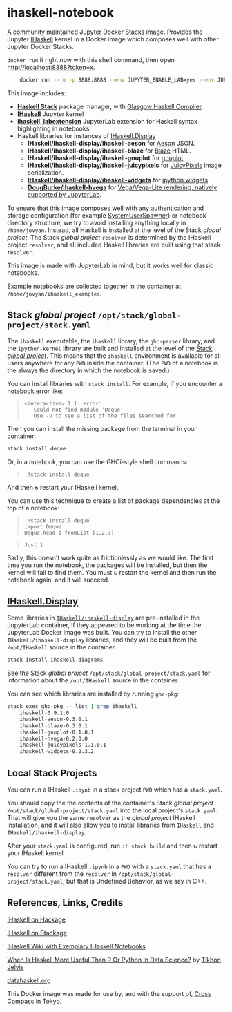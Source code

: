 # ihaskell-notebook

A community maintained
[Jupyter Docker Stacks](https://github.com/jupyter/docker-stacks)
image.
Provides the Jupyter [IHaskell](https://github.com/gibiansky/IHaskell) kernel
in a Docker image which composes well with other Jupyter Docker Stacks.


`docker run` it right now with this shell command, then open <http://localhost:8888?token=x>.

~~~bash
    docker run --rm -p 8888:8888 --env JUPYTER_ENABLE_LAB=yes --env JUPYTER_TOKEN=x --name ihaskell_notebook jamesbrock/ihaskell-notebook:latest
~~~

This image includes:

* [__Haskell Stack__](https://docs.haskellstack.org/en/stable/README/) package manager, with [Glasgow Haskell Compiler](https://www.haskell.org/ghc/).
* [__IHaskell__](https://github.com/gibiansky/IHaskell) Jupyter kernel
* [__ihaskell_labextension__](https://github.com/gibiansky/IHaskell/tree/master/ihaskell_labextension) JupyterLab extension for Haskell syntax highlighting in notebooks
* Haskell libraries for instances of [IHaskell.Display](https://www.stackage.org/haddock/lts-12.26/ihaskell-0.9.1.0/IHaskell-Display.html)
  * __IHaskell/ihaskell-display/ihaskell-aeson__ for [Aeson](http://hackage.haskell.org/package/aeson) JSON.
  * __IHaskell/ihaskell-display/ihaskell-blaze__ for [Blaze](http://hackage.haskell.org/package/blaze-html) HTML.
  * __IHaskell/ihaskell-display/ihaskell-gnuplot__ for [gnuplot](http://www.gnuplot.info/).
  * __IHaskell/ihaskell-display/ihaskell-juicypixels__ for [JuicyPixels](http://hackage.haskell.org/package/JuicyPixels) image serialization.
  * [__IHaskell/ihaskell-display/ihaskell-widgets__](https://github.com/gibiansky/IHaskell/tree/master/ihaskell-display/ihaskell-widgets) for [ipython widgets](https://github.com/ipython/ipywidgets).
  * [__DougBurke/ihaskell-hvega__](https://github.com/DougBurke/hvega) for [Vega/Vega-Lite rendering, natively supported by JupyterLab](https://jupyterlab.readthedocs.io/en/stable/user/file_formats.html#vega-lite).

To ensure that this image composes well with any authentication and storage configuration 
(for example [SystemUserSpawner](https://github.com/jupyterhub/dockerspawner#systemuserspawner)) 
or notebook directory structure, we try to avoid installing anything locally in `/home/jovyan`. 
Instead, all Haskell is installed at the level
of the Stack *global project*. The Stack *global project* `resolver`
is determined by the IHaskell project `resolver`, and all included Haskell
libraries are built using that stack `resolver`.

This image is made with JupyterLab in mind, but it works well for classic notebooks.

Example notebooks are collected together in the container at `/home/jovyan/ihaskell_examples`.

## Stack *global project* `/opt/stack/global-project/stack.yaml`

The `ihaskell` executable, the `ihaskell` library, the `ghc-parser` library,
and the `ipython-kernel` library are built and installed at the level
of the [Stack *global project*](https://docs.haskellstack.org/en/stable/yaml_configuration/#yaml-configuration).
This means that the `ihaskell` environment is available for all users anywhere for any `PWD` inside the
container. (The `PWD` of a notebook is the always the directory in which the notebook is saved.)

You can install libraries with `stack install`. For example, if you encounter a notebook error like:

> ~~~
> <interactive>:1:1: error:
>    Could not find module ‘Deque’
>    Use -v to see a list of the files searched for.
> ~~~

Then you can install the missing package from the terminal in your container:

~~~bash
stack install deque
~~~

Or, in a notebook, you can use the GHCi-style shell commands:

> ~~~
> :!stack install deque
> ~~~

And then <kbd>↻</kbd> restart your IHaskell kernel.

You can use this technique to create a list of package dependencies at the top of a notebook:

> ~~~
> :!stack install deque
> import Deque
> Deque.head $ fromList [1,2,3]
> ~~~

> ~~~
> Just 1
> ~~~

Sadly, this doesn't work quite as frictionlessly as we would like. The first time you run the notebook, the packages will be installed, but then the kernel will fail to find them. You must <kbd>↻</kbd> restart the kernel and then run the notebook again, and it will succeed.

## [IHaskell.Display](https://www.stackage.org/haddock/lts-12.26/ihaskell-0.9.1.0/IHaskell-Display.html)

Some libraries in [`IHaskell/ihaskell-display`](https://github.com/gibiansky/IHaskell/tree/master/ihaskell-display)
are pre-installed in the JupyterLab container, if they appeared to be working at the time the JupyterLab Docker image was built. You can try to install the other `IHaskell/ihaskell-display` libraries, and they will be built from the `/opt/IHaskell` source in the container.

~~~bash
stack install ihaskell-diagrams
~~~

See the Stack *global project* `/opt/stack/global-project/stack.yaml` for information about the `/opt/IHaskell` source in the container.

You can see which libraries are installed by running `ghc-pkg`:

~~~bash
stack exec ghc-pkg -- list | grep ihaskell
    ihaskell-0.9.1.0
    ihaskell-aeson-0.3.0.1
    ihaskell-blaze-0.3.0.1
    ihaskell-gnuplot-0.1.0.1
    ihaskell-hvega-0.2.0.0
    ihaskell-juicypixels-1.1.0.1
    ihaskell-widgets-0.2.3.2
~~~

## Local Stack Projects

You can run a IHaskell `.ipynb` in a stack project `PWD` which has a `stack.yaml`.

You should
copy the the contents of the container's Stack *global project* `/opt/stack/global-project/stack.yaml` into the local project's `stack.yaml`. That will give you the same `resolver` as the *global project* IHaskell installation, and it will also allow you to install libraries from `IHaskell` and `IHaskell/ihaskell-display`.

After your `stack.yaml` is configured, run `:! stack build` and then <kbd>↻</kbd> restart your IHaskell kernel.

You can try to run a IHaskell `.ipynb` in a `PWD` with a `stack.yaml` that has a `resolver` different from the `resolver` in `/opt/stack/global-project/stack.yaml`, but that is Undefined Behavior, as we say in C++.


## References, Links, Credits

[IHaskell on Hackage](http://hackage.haskell.org/package/ihaskell)

[IHaskell on Stackage](https://www.stackage.org/package/ihaskell/snapshots)

[IHaskell Wiki with Exemplary IHaskell Notebooks](https://github.com/gibiansky/IHaskell/wiki)

[When Is Haskell More Useful Than R Or Python In Data Science?](https://www.quora.com/What-are-some-use-cases-for-which-it-would-be-beneficial-to-use-Haskell-rather-than-R-or-Python-in-data-science) by [Tikhon Jelvis](https://github.com/TikhonJelvis)

[datahaskell.org](http://www.datahaskell.org/)

This Docker image was made for use by, and with the support of, [Cross Compass](https://www.cross-compass.com/) in Tokyo.
